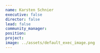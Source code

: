 ```yaml
---
name: Karsten Schnier
executive: false
director: false
lead: false
community_manager:   
position:  
project:  
image: ../assets/default_exec_image.png
---
```

